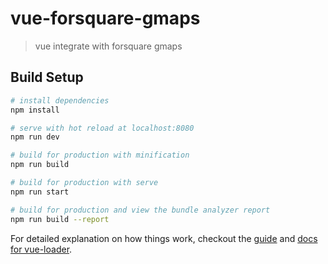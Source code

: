 # vue-forsquare-gmaps

> vue integrate with forsquare gmaps

## Build Setup

``` bash
# install dependencies
npm install

# serve with hot reload at localhost:8080
npm run dev

# build for production with minification
npm run build

# build for production with serve
npm run start

# build for production and view the bundle analyzer report
npm run build --report
```

For detailed explanation on how things work, checkout the [guide](http://vuejs-templates.github.io/webpack/) and [docs for vue-loader](http://vuejs.github.io/vue-loader).
